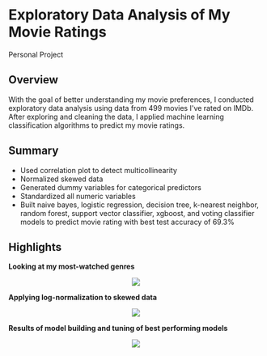 # Exploratory Data Analysis of My Movie Ratings
Personal Project
## Overview
With the goal of better understanding my movie preferences, I conducted exploratory data analysis using data from 499 movies I've rated on IMDb. After exploring and cleaning the data, I applied machine learning classification algorithms to predict my movie ratings.
## Summary
* Used correlation plot to detect multicollinearity
* Normalized skewed data
* Generated dummy variables for categorical predictors
* Standardized all numeric variables
* Built naive bayes, logistic regression, decision tree, k-nearest neighbor, random forest, support vector classifier, xgboost, and voting classifier models to predict movie rating with best test accuracy of 69.3%

## Highlights
**Looking at my most-watched genres**
<p align="center">
  <img src="https://github.com/kofichtner/Movie_Ratings_EDA/blob/main/images/movie_genres.png"
</p>
 
 **Applying log-normalization to skewed data**
  <p align="center">
  <img src="https://github.com/kofichtner/Movie_Ratings_EDA/blob/main/images/log_norm.png"
</p>
  
 **Results of model building and tuning of best performing models**
  <p align="center">
  <img src="https://github.com/kofichtner/Movie_Ratings_EDA/blob/main/images/movie_model.JPG"
</p>
